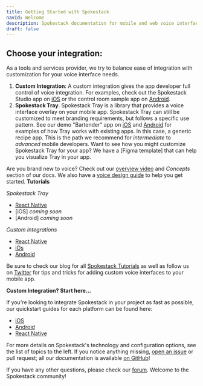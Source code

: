 ```yaml
---
title: Getting Started with Spokestack
navId: Welcome
description: Spokestack documentation for mobile and web voice interface development
draft: false
---
```



## Choose your integration:

As a tools and services provider, we try to balance ease of integration with customization for your voice interface needs.
1. **Custom Integration**: A custom integration gives the app developer full control of voice integration. For examples, check out the Spokestack Studio app on [iOS](https://apps.apple.com/us/app/spokestack-studio/id1508393980) or the control room sample app on [Android](https://github.com/spokestack/android-control-room).
2. **Spokestack Tray**. Spokestack Tray is a library that provides a voice interface overlay on your mobile app. Spokestack Tray can still be customized to meet branding requirements, but follows a specific use pattern. See our demo "Bartender" app on [iOS](https://apps.apple.com/us/app/get-the-bartender/id1530425843) and [Android](https://play.google.com/store/apps/details?id=com.spokestack.bartender) for examples of how Tray works with existing apps. In this case, a generic recipe app. This is the path we recommend for _intermediate_ to _advanced_ mobile developers. Want to see how you might customize Spokestack Tray for your app? We have a [Figma template] that can help you visualize Tray in your app.

Are you brand new to voice? Check out our [overview video](https://www.youtube.com/watch?v=wbJ8fZh-iQw) and _Concepts_ section of our docs. We also have a [voice design guide](/docs/Design/getting-started) to help you get started. 
**Tutorials**

_Spokestack Tray_
- [React Native](/blog/integrating-spokestack-in-react-native)
- [iOS] _coming soon_
- [Android] _coming soon_

_Custom Integrations_
- [React Native](/blog/integrating-spokestack-in-react-native)
- [iOs](/blog/porting-a-smart-speaker-voice-app-to-mobile-part-1)
- [Android](/blog/porting-the-alexa-minecraft-skill-to-android-using-spokestack)

Be sure to check our blog for all [Spokestack Tutorials](/blog/tag/tutorial) as well as follow us on [Twitter](https://twitter.com/spokestack) for tips and tricks for adding custom voice interfaces to your mobile app.

**Custom Integration? Start here...**

If you're looking to integrate Spokestack in your project as fast as possible, our quickstart guides for each platform can be found here:

- [iOS](/docs/iOS/getting-started)
- [Android](/docs/Android/getting-started)
- [React Native](/docs/React%20Native/getting-started)

For more details on Spokestack's technology and configuration options, see the list of topics to the left. If you notice anything missing, [open an issue](https://github.com/spokestack/spokestack-website/issues) or pull request; all our documentation is available [on GitHub](https://github.com/spokestack/spokestack-website/tree/develop/content/docs)!

If you have any other questions, please check our [forum](https://forum.spokestack.io/). Welcome to the Spokestack community! 
